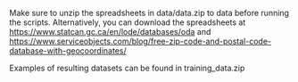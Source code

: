 Make sure to unzip the spreadsheets in data/data.zip to data before running the scripts. Alternatively, you can download the spreadsheets at https://www.statcan.gc.ca/en/lode/databases/oda and https://www.serviceobjects.com/blog/free-zip-code-and-postal-code-database-with-geocoordinates/

Examples of resulting datasets can be found in training_data.zip
